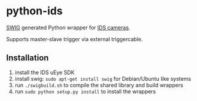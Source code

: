 # python-ids
[SWIG](http://www.swig.org/) generated Python wrapper for [IDS cameras](https://de.ids-imaging.com/).

Supports master-slave trigger via external triggercable.

Installation
------------
1. install the IDS uEye SDK
2. install swig: `sudo apt-get install swig` for Debian/Ubuntu like systems
3. run `./swigbuild.sh` to compile the shared library and build wrappers
4. run `sudo python setup.py install` to install the wrappers
